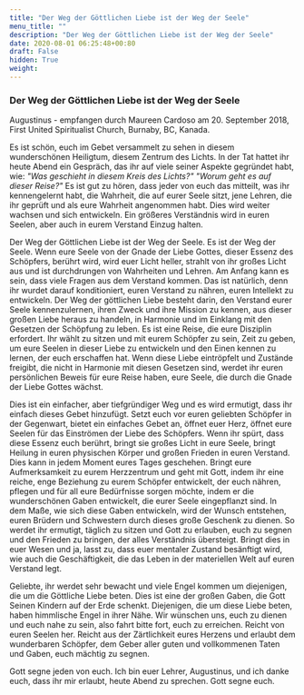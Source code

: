 ```yaml
---
title: "Der Weg der Göttlichen Liebe ist der Weg der Seele"
menu_title: ""
description: "Der Weg der Göttlichen Liebe ist der Weg der Seele"
date: 2020-08-01 06:25:48+00:80
draft: False
hidden: True
weight:
---
```

### Der Weg der Göttlichen Liebe ist der Weg der Seele

Augustinus - empfangen durch Maureen Cardoso am 20. September 2018, First United Spiritualist Church, Burnaby, BC, Kanada.

Es ist schön, euch im Gebet versammelt zu sehen in diesem wunderschönen Heiligtum, diesem Zentrum des Lichts. In der Tat hattet ihr heute Abend ein Gespräch, das ihr auf viele seiner Aspekte gegründet habt, wie: *"Was geschieht in diesem Kreis des Lichts?" "Worum geht es auf dieser Reise?"* Es ist gut zu hören, dass jeder von euch das mitteilt, was ihr kennengelernt habt, die Wahrheit, die auf eurer Seele sitzt, jene Lehren, die ihr geprüft und als eure Wahrheit angenommen habt. Dies wird weiter wachsen und sich entwickeln. Ein größeres Verständnis wird in euren Seelen, aber auch in eurem Verstand Einzug halten.

Der Weg der Göttlichen Liebe ist der Weg der Seele. Es ist der Weg der Seele. Wenn eure Seele von der Gnade der Liebe Gottes, dieser Essenz des Schöpfers, berührt wird, wird euer Licht heller, strahlt von ihr großes Licht aus und ist durchdrungen von Wahrheiten und Lehren. Am Anfang kann es sein, dass viele Fragen aus dem Verstand kommen. Das ist natürlich, denn ihr wurdet darauf konditioniert, euren Verstand zu nähren, euren Intellekt zu entwickeln. Der Weg der göttlichen Liebe besteht darin, den Verstand eurer Seele kennenzulernen, ihren Zweck und ihre Mission zu kennen, aus dieser großen Liebe heraus zu handeln, in Harmonie und im Einklang mit den Gesetzen der Schöpfung zu leben. Es ist eine Reise, die eure Disziplin erfordert. Ihr wählt zu sitzen und mit eurem Schöpfer zu sein, Zeit zu geben, um eure Seelen in dieser Liebe zu entwickeln und den Einen kennen zu lernen, der euch erschaffen hat. Wenn diese Liebe eintröpfelt und Zustände freigibt, die nicht in Harmonie mit diesen Gesetzen sind, werdet ihr euren persönlichen Beweis für eure Reise haben, eure Seele, die durch die Gnade der Liebe Gottes wächst.

Dies ist ein einfacher, aber tiefgründiger Weg und es wird ermutigt, dass ihr einfach dieses Gebet hinzufügt. Setzt euch vor euren geliebten Schöpfer in der Gegenwart, bietet ein einfaches Gebet an, öffnet euer Herz, öffnet eure Seelen für das Einströmen der Liebe des Schöpfers. Wenn ihr spürt, dass diese Essenz euch berührt, bringt sie großes Licht in eure Seele, bringt Heilung in euren physischen Körper und großen Frieden in euren Verstand. Dies kann in jedem Moment eures Tages geschehen. Bringt eure Aufmerksamkeit zu eurem Herzzentrum und geht mit Gott, indem ihr eine reiche, enge Beziehung zu eurem Schöpfer entwickelt, der euch nähren, pflegen und für all eure Bedürfnisse sorgen möchte, indem er die wunderschönen Gaben entwickelt, die eurer Seele eingepflanzt sind. In dem Maße, wie sich diese Gaben entwickeln, wird der Wunsch entstehen, euren Brüdern und Schwestern durch dieses große Geschenk zu dienen. So werdet ihr ermutigt, täglich zu sitzen und Gott zu erlauben, euch zu segnen und den Frieden zu bringen, der alles Verständnis übersteigt. Bringt dies in euer Wesen und ja, lasst zu, dass euer mentaler Zustand besänftigt wird, wie auch die Geschäftigkeit, die das Leben in der materiellen Welt auf euren Verstand legt.

Geliebte, ihr werdet sehr bewacht und viele Engel kommen um diejenigen, die um die Göttliche Liebe beten. Dies ist eine der großen Gaben, die Gott Seinen Kindern auf der Erde schenkt. Diejenigen, die um diese Liebe beten, haben himmlische Engel in ihrer Nähe. Wir wünschen uns, euch zu dienen und euch nahe zu sein, also fahrt bitte fort, euch zu erreichen. Reicht von euren Seelen her. Reicht aus der Zärtlichkeit eures Herzens und erlaubt dem wunderbaren Schöpfer, dem Geber aller guten und vollkommenen Taten und Gaben, euch mächtig zu segnen.

Gott segne jeden von euch. Ich bin euer Lehrer, Augustinus, und ich danke euch, dass ihr mir erlaubt, heute Abend zu sprechen. Gott segne euch.
